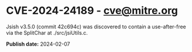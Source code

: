 # CVE-2024-24189 - cve@mitre.org

Jsish v3.5.0 (commit 42c694c) was discovered to contain a use-after-free via the SplitChar at ./src/jsiUtils.c.

**Publish date:** 2024-02-07
